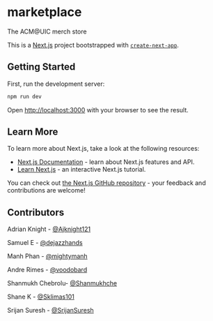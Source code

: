 # marketplace
The ACM@UIC merch store

This is a [Next.js](https://nextjs.org/) project bootstrapped with [`create-next-app`](https://github.com/vercel/next.js/tree/canary/packages/create-next-app).

## Getting Started

First, run the development server:

```bash
npm run dev
```

Open [http://localhost:3000](http://localhost:3000) with your browser to see the result.

## Learn More

To learn more about Next.js, take a look at the following resources:

- [Next.js Documentation](https://nextjs.org/docs) - learn about Next.js features and API.
- [Learn Next.js](https://nextjs.org/learn) - an interactive Next.js tutorial.

You can check out [the Next.js GitHub repository](https://github.com/vercel/next.js/) - your feedback and contributions are welcome!

## Contributors

Adrian Knight - [@Ajknight121](https://github.com/Ajknight121)

Samuel E - [@dejazzhands](https://github.com/dejazzhands)

Manh Phan - [@mightymanh](https://github.com/Mightymanh)

Andre Rimes - [@voodobard](https://github.com/voodobard)

Shanmukh Chebrolu- [@Shanmukhche](https://github.com/shanmukhche)

Shane K - [@Sklimas101](https://github.com/Sklimas101)

Srijan Suresh - [@SrijanSuresh](https://github.com/SrijanSuresh)